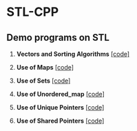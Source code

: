 # STL-CPP

## Demo programs on STL

1. **Vectors and Sorting Algorithms**  [[code]](https://github.com/ShahPranav1094-Courses/STL-CPP/blob/master/VectorsAndSortingAlgo.cpp)

2. **Use of Maps**  [[code]](https://github.com/ShahPranav1094-Courses/STL-CPP/blob/master/Maps.cpp)

3. **Use of Sets**  [[code]](https://github.com/ShahPranav1094-Courses/STL-CPP/blob/master/Sets.cpp)

4. **Use of Unordered_map**  [[code]](https://github.com/ShahPranav1094-Courses/STL-CPP/blob/master/Unordered_Map.cpp)

5. **Use of Unique Pointers**  [[code]](https://github.com/ShahPranav1094-Courses/STL-CPP/blob/master/Unique_ptr.cpp)

6. **Use of Shared Pointers**  [[code]](https://github.com/ShahPranav1094-Courses/STL-CPP/blob/master/Shared_ptr.cpp)
